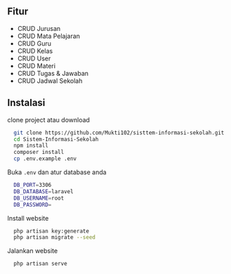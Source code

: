 ## Fitur

-   CRUD Jurusan
-   CRUD Mata Pelajaran
-   CRUD Guru
-   CRUD Kelas
-   CRUD User
-   CRUD Materi
-   CRUD Tugas & Jawaban
-   CRUD Jadwal Sekolah

## Instalasi

clone project atau download

```bash
  git clone https://github.com/Mukti102/sisttem-informasi-sekolah.git
  cd Sistem-Informasi-Sekolah
  npm install
  composer install
  cp .env.example .env
```

Buka `.env` dan atur database anda

```bash
  DB_PORT=3306
  DB_DATABASE=laravel
  DB_USERNAME=root
  DB_PASSWORD=
```

Install website

```bash
  php artisan key:generate
  php artisan migrate --seed
```

Jalankan website

```bash
  php artisan serve
```
